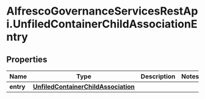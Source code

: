 # AlfrescoGovernanceServicesRestApi.UnfiledContainerChildAssociationEntry

## Properties
Name | Type | Description | Notes
------------ | ------------- | ------------- | -------------
**entry** | [**UnfiledContainerChildAssociation**](UnfiledContainerChildAssociation.md) |  | 


